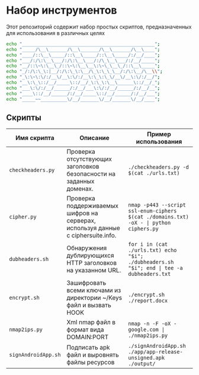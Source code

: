 # Набор инструментов

Этот репозиторий содержит набор простых скриптов, предназначенных для использования в различных целях

```bash 
echo "__________________________________________________";
echo "_____/\__\_______/\__\_______/\__\_______/\__\____";
echo "____/::\__\_____/::\__\_____/::\__\_____/:/__/____";
echo "___/:/\:\__\___/:/\:\__\___/:/\_\__\___/:/__/_____";
echo "__/::\~\:\__\_/::\~\:\__\__\:\~\_\__\_/::\__\_____";
echo "_/:/\:\_\:|__/:/\:\_\:\__/\_\:\_\_\__/:/\:\__/\__\\";
echo "_\:\~\:\/:/__\/__\:\/:/__\:\_\:\_\/__\/__\:\/:/__/";
echo "__\:\_\::/__/_____\::/__/_\:\_\:\__\______\::/__/_";
echo "___\:\/:/__/______/:/__/___\:\/:/__/______/:/__/__";
echo "____\::/__/______/:/__/_____\::/__/______/:/__/___";
echo "_____~~__________\/__/_______\/__/_______\/__/____";
```

## Скрипты

| Имя скрипта     | Описание                                                   | Пример использования                       |
|-----------------|------------------------------------------------------------|---------------------------------------------|
| `checkheaders.py` | Проверка отсутствующих заголовков безопасности на заданных доменах. | `./checkheaders.py -d $(cat ./urls.txt)` |
| `cipher.py`     | Проверка поддерживаемых шифров на серверах, используя данные с ciphersuite.info. | `nmap -p443 --script ssl-enum-ciphers $(cat ./domains.txt) -oX - \| python ciphers.py` |
| `dubheaders.sh` | Обнаружения дублирующихся HTTP заголовков на указанном URL. | `for i in (cat ./urls.txt) echo "$i"; ./dubheaders.sh "$i"; end \| tee -a dubheaders.txt` |
| `encrypt.sh` | Зашифровать всеми ключами из директории ~/Keys файл и вызвать HOOK | `./encrypt.sh ./report.docx` |
| `nmap2ips.py` | Xml nmap файл в формат вида DOMAIN:PORT | `nmap -n -F -oX - google.com \| ./nmap2ips.py` |
| `signAndroidApp.sh` | Подписать apk файл и выровнять файлы ресурсов | `./signAndroidApp.sh ./app/app-release-unsigned.apk ./output/`
